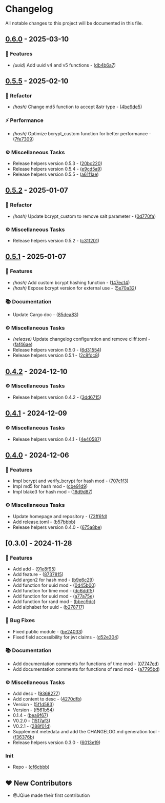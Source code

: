 # Changelog

All notable changes to this project will be documented in this file.

## [0.6.0](https://github.com/JQiue/helpers/compare/v0.5.5..0.6.0) - 2025-03-10

### 🚀 Features

- *(uuid)* Add uuid v4 and v5 functions - ([db4b6a7](https://github.com/JQiue/helpers/commit/db4b6a7e250590afdc8b04a9f8fc13bf94c421b4))

## [0.5.5](https://github.com/JQiue/helpers/compare/v0.5.2..v0.5.5) - 2025-02-10

### 🚜 Refactor

- *(hash)* Change md5 function to accept &str type - ([4be9de5](https://github.com/JQiue/helpers/commit/4be9de556cba7cb7b5cbf365fda0df955b155a41))

### ⚡ Performance

- *(hash)* Optimize bcrypt_custom function for better performance - ([7fe7309](https://github.com/JQiue/helpers/commit/7fe73097c3b04eccf6449926089dc5b2fa6e49a6))

### ⚙️ Miscellaneous Tasks

- Release helpers version 0.5.3 - ([20bc220](https://github.com/JQiue/helpers/commit/20bc220845c254edc13f170f68e9f50f5eaf396c))
- Release helpers version 0.5.4 - ([e9cd5a9](https://github.com/JQiue/helpers/commit/e9cd5a9c806a2985bed7d10c066c3d517668287d))
- Release helpers version 0.5.5 - ([a61f1ae](https://github.com/JQiue/helpers/commit/a61f1ae3377fc188f4d7759f7a688145cbfd96df))

## [0.5.2](https://github.com/JQiue/helpers/compare/v0.5.1..v0.5.2) - 2025-01-07

### 🚜 Refactor

- *(hash)* Update bcrypt_custom to remove salt parameter - ([0d770fa](https://github.com/JQiue/helpers/commit/0d770fac529fef48d022adc99c1c975e3fecb493))

### ⚙️ Miscellaneous Tasks

- Release helpers version 0.5.2 - ([c31f201](https://github.com/JQiue/helpers/commit/c31f2012adbb4ca5dcde97d5c7b2872baf0b36ce))

## [0.5.1](https://github.com/JQiue/helpers/compare/v0.4.2..v0.5.1) - 2025-01-07

### 🚀 Features

- *(hash)* Add custom bcrypt hashing function - ([147ec14](https://github.com/JQiue/helpers/commit/147ec145cdb2461bf3576b8751f0918aa5cb446c))
- *(hash)* Expose bcrypt version for external use - ([5e70a32](https://github.com/JQiue/helpers/commit/5e70a32a3228b46e17afcd6d5f0dd431eca51bba))

### 📚 Documentation

- Update Cargo doc - ([85dea83](https://github.com/JQiue/helpers/commit/85dea835957b23e0d3a6fed68cfc11283a994ae8))

### ⚙️ Miscellaneous Tasks

- *(release)* Update changelog configuration and remove cliff.toml - ([faf46ae](https://github.com/JQiue/helpers/commit/faf46aea33f03aa9edb29ccb5da476468de9ccde))
- Release helpers version 0.5.0 - ([6d31554](https://github.com/JQiue/helpers/commit/6d31554935f12629f42d1b89660ca1fe5517a215))
- Release helpers version 0.5.1 - ([2c8fdc8](https://github.com/JQiue/helpers/commit/2c8fdc831925dfb4c55494ffeac9d4ea190e16c9))

## [0.4.2](https://github.com/JQiue/helpers/compare/v0.4.1..v0.4.2) - 2024-12-10

### ⚙️ Miscellaneous Tasks

- Release helpers version 0.4.2 - ([3dd6715](https://github.com/JQiue/helpers/commit/3dd67152c4b68c5425120d32a0fd7dd256ac90bc))

## [0.4.1](https://github.com/JQiue/helpers/compare/v0.4.0..v0.4.1) - 2024-12-09

### ⚙️ Miscellaneous Tasks

- Release helpers version 0.4.1 - ([4e40587](https://github.com/JQiue/helpers/commit/4e40587497dd3c5560e13eb1651134c70af8066b))

## [0.4.0](https://github.com/JQiue/helpers/compare/v0.3.0..v0.4.0) - 2024-12-06

### 🚀 Features

- Impl bcrypt and verify_bcrypt for hash mod - ([707c1f3](https://github.com/JQiue/helpers/commit/707c1f3e57db240031d4e97a9bbf4f4c1f31853b))
- Impl md5 for hash mod - ([cbe91d9](https://github.com/JQiue/helpers/commit/cbe91d95754e1d2555c26d4a2b3f6db7c66f67eb))
- Impl blake3 for hash mod - ([18d9d87](https://github.com/JQiue/helpers/commit/18d9d875ebcda774435d30b08a6757cc5d79e302))

### ⚙️ Miscellaneous Tasks

- Update homepage and repository - ([73ff6fd](https://github.com/JQiue/helpers/commit/73ff6fd8a334d9c253128197505d380a3f5cd70b))
- Add release.toml - ([b57bbbb](https://github.com/JQiue/helpers/commit/b57bbbb7eb648efcfe48ca3d6f65ce253b53a587))
- Release helpers version 0.4.0 - ([675a8be](https://github.com/JQiue/helpers/commit/675a8be21fe8adfced8b8f685d8b5cc22c032dd4))

## [0.3.0] - 2024-11-28

### 🚀 Features

- Add add - ([91e8f95](https://github.com/JQiue/helpers/commit/91e8f9572e16c2292e2c793bd05397661f1d43d5))
- Add feature - ([8737815](https://github.com/JQiue/helpers/commit/8737815e197a6d97ac296f4a66745edc7566e0f4))
- Add argon2 for hash mod - ([b9e6c29](https://github.com/JQiue/helpers/commit/b9e6c292bc208f53c481e7d74eb8fa3c11893020))
- Add function for uuid mod - ([0d45b00](https://github.com/JQiue/helpers/commit/0d45b009fdc623499e18054ea5146e0e59c1b4a9))
- Add function for time mod - ([dc6ddf5](https://github.com/JQiue/helpers/commit/dc6ddf5412150108f7c13a594777115ac33eb3c7))
- Add function for uuid mod - ([a77a75e](https://github.com/JQiue/helpers/commit/a77a75e92bb4f8f50dfa961206e96037eba8bdc0))
- Add function for rand mod - ([bbec9dc](https://github.com/JQiue/helpers/commit/bbec9dcac7d9e55dfe6f389a1f974cbfb235bbc6))
- Add alphabet for uuid - ([b278717](https://github.com/JQiue/helpers/commit/b2787172b06e0133e1dc509a773d9886172c5115))

### 🐛 Bug Fixes

- Fixed public module - ([be24033](https://github.com/JQiue/helpers/commit/be240331b27e31a97f6dc02dd973afcb70773d52))
- Fixed field accessibility for jwt claims - ([d52e304](https://github.com/JQiue/helpers/commit/d52e3045ce1dbc229234ee4eea4fae7187dc8ed5))

### 📚 Documentation

- Add documentation comments for functions of time mod - ([07747ed](https://github.com/JQiue/helpers/commit/07747ed9e032524f7358745ad6544ddd394fac46))
- Add documentation comments for functions of rand mod - ([a7795bd](https://github.com/JQiue/helpers/commit/a7795bdf83face22e2d95a5793ef526eb0ca3988))

### ⚙️ Miscellaneous Tasks

- Add desc - ([9368277](https://github.com/JQiue/helpers/commit/93682775931ce8c6107f33e14228ace0eaea78cd))
- Add content to desc - ([4270dfb](https://github.com/JQiue/helpers/commit/4270dfb1d851941c2747b668e09cfc3c99a3bcac))
- Version - ([5f1d583](https://github.com/JQiue/helpers/commit/5f1d5837ab465420a44743fd7b0b28b74c41f91c))
- Version - ([f561b54](https://github.com/JQiue/helpers/commit/f561b5461365ee0e8fecd596a6ee0f983d459e26))
- 0.1.4 - ([bea9f67](https://github.com/JQiue/helpers/commit/bea9f67057def95d523acd083214ba3b49f90c58))
- V0.2.0 - ([1517af3](https://github.com/JQiue/helpers/commit/1517af3289479e83b7da753e6b0c4d7eeb0231c9))
- V0.2.1 - ([288f01d](https://github.com/JQiue/helpers/commit/288f01ded97d7ea322b59c920ba3b7832a5b4a72))
- Supplement metedata and add the CHANGELOG.md generation tool - ([f36376b](https://github.com/JQiue/helpers/commit/f36376b1a603253161e9b755c43916c0337c168e))
- Release helpers version 0.3.0 - ([6013e19](https://github.com/JQiue/helpers/commit/6013e193b5631aa7e0dc6f745fa5a38aeb347438))

### Init

- Repo - ([cf6cbbb](https://github.com/JQiue/helpers/commit/cf6cbbb3b85a23e25a13fd9261e6f7aa503da063))

## ❤️ New Contributors

* @JQiue made their first contribution

